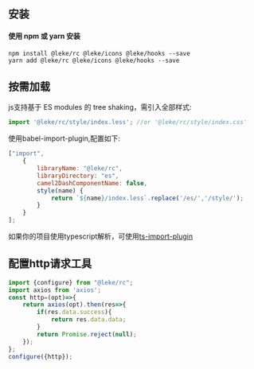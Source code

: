 ## 安装
#### 使用 npm 或 yarn 安装
```
npm install @leke/rc @leke/icons @leke/hooks --save
yarn add @leke/rc @leke/icons @leke/hooks --save
```
## 按需加载<br>
js支持基于 ES modules 的 tree shaking，需引入全部样式:
```js
import '@leke/rc/style/index.less'; //or '@leke/rc/style/index.css'
```
使用babel-import-plugin,配置如下:
```js
["import", 
    {
        libraryName: "@leke/rc",
        libraryDirectory: "es",
        camel2DashComponentName: false,
        style(name) {
            return `${name}/index.less`.replace('/es/','/style/');
        }
    }
];
```
如果你的项目使用typescript解析，可使用[ts-import-plugin](https://github.com/Brooooooklyn/ts-import-plugin)

## 配置http请求工具
```js
import {configure} from "@leke/rc";
import axios from 'axios';
const http=(opt)=>{
    return axios(opt).then(res=>{
        if(res.data.success){
            return res.data.data;
        }
        return Promise.reject(null);       
    });
};
configure({http});
```

